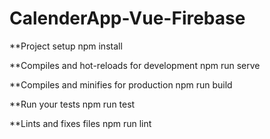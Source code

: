 # CalenderApp-Vue-Firebase



**Project setup
npm install


**Compiles and hot-reloads for development
npm run serve

**Compiles and minifies for production
npm run build

**Run your tests
npm run test


**Lints and fixes files
npm run lint
